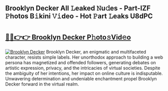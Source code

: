 ## Brooklyn Decker All 𝙻eaked 𝙽u𝚍es - Part-IZF 𝙿hotos B𝚒kini 𝚅𝚒deo - Hot 𝙿art 𝙻eaks U8dPC

# <h2><a href="http://ld0s6hz.urlbe.top/?page=Brooklyn+Decker">🔗🔗👉👉 Brooklyn Decker P𝚑oto𝚜Vid𝚎o</a></h2>

[![Brooklyn Decker](https://i.imgur.com/eBuTRDB.gif)](http://ld0s6hz.urlbe.top/?page=Brooklyn+Decker)
Brooklyn Decker, an enigmatic and multifaceted character, resists simple labels. Her unorthodox approach to building a web persona has magnetized and offended followers, generating debates on artistic expression, privacy, and the intricacies of virtual societies. Despite the ambiguity of her intentions, her impact on online culture is indisputable. Unwavering determination and undeniable enchantment propel Brooklyn Decker forward in the virtual realm.
